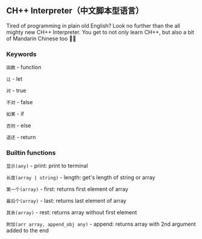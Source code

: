 ## CH++ Interpreter（中文脚本型语言）

Tired of programming in plain old English? Look no further than the all mighty new CH++ Interpreter. You get to not only learn CH++, but also a bit of Mandarin Chinese too 👀😮

### Keywords
`函数` - function

`让`   - let

`对`   - true

`不对` - false

`如果` - if

`否则` - else

`退还` - return

### Builtin functions
`显示(any)`                       - print: print to terminal

`长度(array | string)`            - length: get's length of string or array

`第一个(array)`                   - first: returns first element of array

`最后个(array)`                   - last: returns last element of array

`其余(array)`                     - rest: returns array without first element

`附加(arr array, append_obj any)` - append: returns array with 2nd argument added to the end
